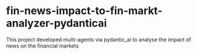# fin-news-impact-to-fin-markt-analyzer-pydanticai
This project developed multi-agents via pydantic_ai to analyse the impact of news on the financial markets
